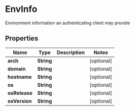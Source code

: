 

# EnvInfo

Environment information an authenticating client may provide

## Properties

| Name | Type | Description | Notes |
|------------ | ------------- | ------------- | -------------|
|**arch** | **String** |  |  [optional] |
|**domain** | **String** |  |  [optional] |
|**hostname** | **String** |  |  [optional] |
|**os** | **String** |  |  [optional] |
|**osRelease** | **String** |  |  [optional] |
|**osVersion** | **String** |  |  [optional] |



